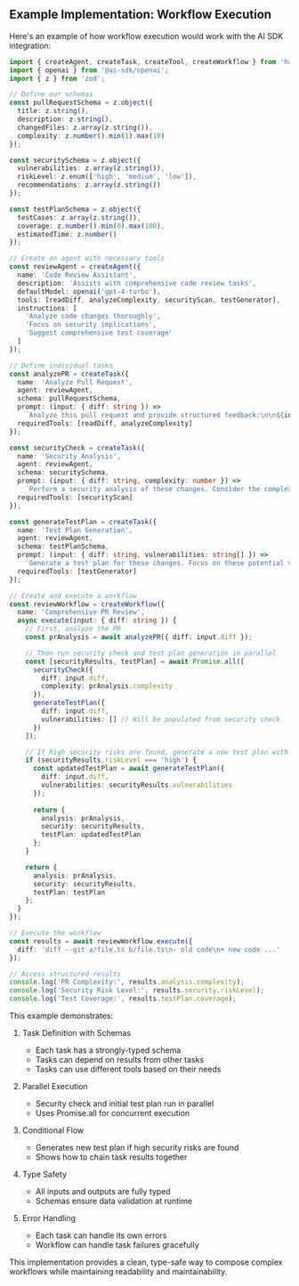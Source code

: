
## Example Implementation: Workflow Execution

Here's an example of how workflow execution would work with the AI SDK integration:

```typescript
import { createAgent, createTask, createTool, createWorkflow } from 'hataraku';
import { openai } from '@ai-sdk/openai';
import { z } from 'zod';

// Define our schemas
const pullRequestSchema = z.object({
  title: z.string(),
  description: z.string(),
  changedFiles: z.array(z.string()),
  complexity: z.number().min(1).max(10)
});

const securitySchema = z.object({
  vulnerabilities: z.array(z.string()),
  riskLevel: z.enum(['high', 'medium', 'low']),
  recommendations: z.array(z.string())
});

const testPlanSchema = z.object({
  testCases: z.array(z.string()),
  coverage: z.number().min(0).max(100),
  estimatedTime: z.number()
});

// Create an agent with necessary tools
const reviewAgent = createAgent({
  name: 'Code Review Assistant',
  description: 'Assists with comprehensive code review tasks',
  defaultModel: openai('gpt-4-turbo'),
  tools: [readDiff, analyzeComplexity, securityScan, testGenerator],
  instructions: [
    'Analyze code changes thoroughly',
    'Focus on security implications',
    'Suggest comprehensive test coverage'
  ]
});

// Define individual tasks
const analyzePR = createTask({
  name: 'Analyze Pull Request',
  agent: reviewAgent,
  schema: pullRequestSchema,
  prompt: (input: { diff: string }) => 
    `Analyze this pull request and provide structured feedback:\n\n${input.diff}`,
  requiredTools: [readDiff, analyzeComplexity]
});

const securityCheck = createTask({
  name: 'Security Analysis',
  agent: reviewAgent,
  schema: securitySchema,
  prompt: (input: { diff: string, complexity: number }) => 
    `Perform a security analysis of these changes. Consider the complexity level of ${complexity}:\n\n${input.diff}`,
  requiredTools: [securityScan]
});

const generateTestPlan = createTask({
  name: 'Test Plan Generation',
  agent: reviewAgent,
  schema: testPlanSchema,
  prompt: (input: { diff: string, vulnerabilities: string[] }) => 
    `Generate a test plan for these changes. Focus on these potential vulnerabilities: ${vulnerabilities.join(', ')}\n\n${input.diff}`,
  requiredTools: [testGenerator]
});

// Create and execute a workflow
const reviewWorkflow = createWorkflow({
  name: 'Comprehensive PR Review',
  async execute(input: { diff: string }) {
    // First, analyze the PR
    const prAnalysis = await analyzePR({ diff: input.diff });

    // Then run security check and test plan generation in parallel
    const [securityResults, testPlan] = await Promise.all([
      securityCheck({ 
        diff: input.diff, 
        complexity: prAnalysis.complexity 
      }),
      generateTestPlan({ 
        diff: input.diff,
        vulnerabilities: [] // Will be populated from security check
      })
    ]);

    // If high security risks are found, generate a new test plan with focus on vulnerabilities
    if (securityResults.riskLevel === 'high') {
      const updatedTestPlan = await generateTestPlan({
        diff: input.diff,
        vulnerabilities: securityResults.vulnerabilities
      });
      
      return {
        analysis: prAnalysis,
        security: securityResults,
        testPlan: updatedTestPlan
      };
    }

    return {
      analysis: prAnalysis,
      security: securityResults,
      testPlan: testPlan
    };
  }
});

// Execute the workflow
const results = await reviewWorkflow.execute({
  diff: 'diff --git a/file.ts b/file.ts\n- old code\n+ new code ...'
});

// Access structured results
console.log('PR Complexity:', results.analysis.complexity);
console.log('Security Risk Level:', results.security.riskLevel);
console.log('Test Coverage:', results.testPlan.coverage);
```

This example demonstrates:
1. Task Definition with Schemas
   - Each task has a strongly-typed schema
   - Tasks can depend on results from other tasks
   - Tasks can use different tools based on their needs

2. Parallel Execution
   - Security check and initial test plan run in parallel
   - Uses Promise.all for concurrent execution

3. Conditional Flow
   - Generates new test plan if high security risks are found
   - Shows how to chain task results together

4. Type Safety
   - All inputs and outputs are fully typed
   - Schemas ensure data validation at runtime

5. Error Handling
   - Each task can handle its own errors
   - Workflow can handle task failures gracefully

This implementation provides a clean, type-safe way to compose complex workflows while maintaining readability and maintainability. 